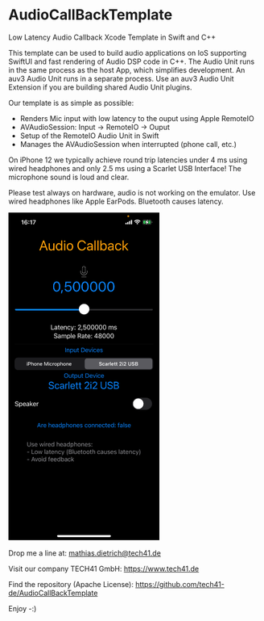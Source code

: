 # AudioCallBackTemplate
Low Latency Audio Callback Xcode Template in Swift and C++

This template can be used to build audio applications on IoS supporting SwiftUI and fast rendering of Audio DSP code in C++.
The Audio Unit runs in the same process as the host App, which simplifies development.
An auv3 Audio Unit runs in a separate process. Use an auv3 Audio Unit Extension if you are building shared Audio Unit plugins.

Our template is as simple as possible:

- Renders Mic input with low latency to the ouput using Apple RemoteIO 
- AVAudioSession: Input -> RemoteIO -> Ouput
- Setup of the RemoteIO Audio Unit in Swift
- Manages the AVAudioSession when interrupted (phone call, etc.)

On iPhone 12 we typically achieve round trip latencies under 4 ms using wired headphones and only 2.5 ms using a Scarlet USB Interface!
The microphone sound is loud and clear.

Please test always on hardware, audio is not working on the emulator.
Use wired headphones like Apple EarPods.
Bluetooth causes latency.

<img src="https://raw.githubusercontent.com/tech41-de/AudioCallBackTemplate/master/AudioCallbackTemplate.png" alt="Audio Callback Template Screenshot" width="300" height="auto">

Drop me a line at: mathias.dietrich@tech41.de

Visit our company TECH41 GmbH: https://www.tech41.de

Find the repository (Apache License): https://github.com/tech41-de/AudioCallBackTemplate

Enjoy -:)

